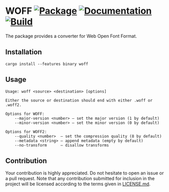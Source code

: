 # WOFF [![Package][package-img]][package-url] [![Documentation][documentation-img]][documentation-url] [![Build][build-img]][build-url]

The package provides a converter for Web Open Font Format.

## Installation

```shell
cargo install --features binary woff
```

## Usage

```
Usage: woff <source> <destination> [options]

Either the source or destination should end with either .woff or .woff2.

Options for WOFF:
    --major-version <number> — set the major version (1 by default)
    --minor-version <number> — set the minor version (0 by default)

Options for WOFF2:
    --quality <number>  — set the compression quality (8 by default)
    --metadata <string> — append metadata (empty by default)
    --no-transform      — disallow transforms
```

## Contribution

Your contribution is highly appreciated. Do not hesitate to open an issue or a
pull request. Note that any contribution submitted for inclusion in the project
will be licensed according to the terms given in [LICENSE.md](LICENSE.md).

[build-img]: https://github.com/bodoni/woff/workflows/build/badge.svg
[build-url]: https://github.com/bodoni/woff/actions/workflows/build.yml
[documentation-img]: https://docs.rs/woff/badge.svg
[documentation-url]: https://docs.rs/woff
[package-img]: https://img.shields.io/crates/v/woff.svg
[package-url]: https://crates.io/crates/woff
